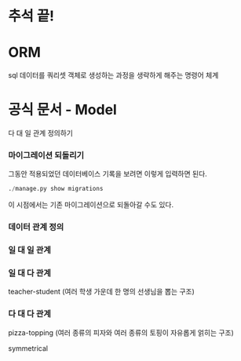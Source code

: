 # 추석 끝!

# ORM

sql 데이터를 쿼리셋 객체로 생성하는 과정을 생략하게 해주는 명령어 체계

# 공식 문서 - Model

다 대 일 관계 정의하기

### 마이그레이션 되돌리기

그동안 적용되었던 데이터베이스 기록을 보려면 이렇게 입력하면 된다.

```python
./manage.py show migrations
```

이 시점에서는 기존 마이그레이션으로 되돌아갈 수도 있다.


### 데이터 관계 정의

### 일 대 일 관계

### 일 대 다 관계

teacher-student
(여러 학생 가운데 한 명의 선생님을 뽑는 구조)

### 다 대 다 관계

pizza-topping
(여러 종류의 피자와 여러 종류의 토핑이 자유롭게 얽히는 구조)

symmetrical 